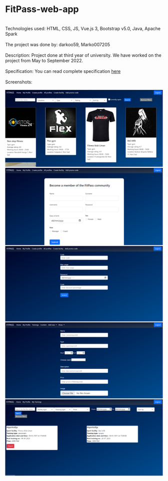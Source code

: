 # FitPass-web-app
 <br>
Technologies used: HTML, CSS, JS, Vue.js 3, Bootstrap v5.0, Java, Apache Spark<br><br>
The project was done by: darkoo59, Marko007205<br><br>
Description: Project done at third year of university. We have worked on the project from May to September 2022.<br><br>
Specification: You can read complete specification <a href="https://github.com/darkoo59/FitPass-web-app/blob/dev/Web%20Programiranje%20-%20Projekat%202021-2022%20(1).pdf" target="blank">here</a><br><br>
Screenshots:<br> <br>
<img src = "https://github.com/darkoo59/FitPass-web-app/blob/dev/FitPass/src/main/resources/static/vue/src/assets/images/ss1.png"></img> <br>
<img src = "https://github.com/darkoo59/FitPass-web-app/blob/dev/FitPass/src/main/resources/static/vue/src/assets/images/ss2.png"></img> <br>
<img src = "https://github.com/darkoo59/FitPass-web-app/blob/dev/FitPass/src/main/resources/static/vue/src/assets/images/ss3.png"></img> <br>
<img src = "https://github.com/darkoo59/FitPass-web-app/blob/dev/FitPass/src/main/resources/static/vue/src/assets/images/ss4.png"></img> <br>
<img src = "https://github.com/darkoo59/FitPass-web-app/blob/dev/FitPass/src/main/resources/static/vue/src/assets/images/ss5.png"></img> <br>
